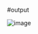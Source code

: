 
#output

![image](https://github.com/Yogaprasadmk/HTML-CSS-JAVASCRIPT-100-PROJECTS/assets/120255515/c7906cf0-49ad-422e-8087-b1d7a25fdec9)
